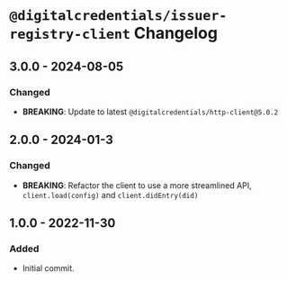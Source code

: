# `@digitalcredentials/issuer-registry-client` Changelog

## 3.0.0 - 2024-08-05

### Changed
- **BREAKING**: Update to latest `@digitalcredentials/http-client@5.0.2`

## 2.0.0 - 2024-01-3

### Changed
- **BREAKING**: Refactor the client to use a more streamlined API, `client.load(config)`
  and `client.didEntry(did)`

## 1.0.0 - 2022-11-30

### Added
- Initial commit.
